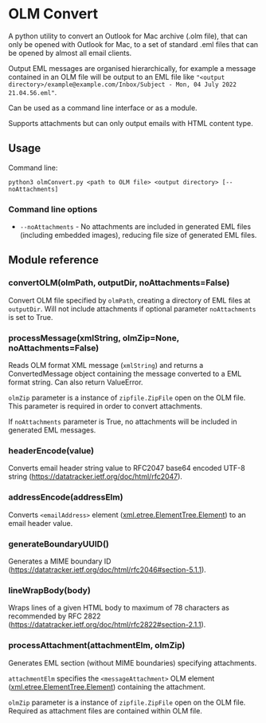 # OLM Convert

A python utility to convert an Outlook for Mac archive (.olm file), that can only be opened with Outlook for Mac, to a set of standard .eml files that can be opened by almost all email clients.

Output EML messages are organised hierarchically, for example a message contained in an OLM file will be output to an EML file like `"<output directory>/example@example.com/Inbox/Subject - Mon, 04 July 2022 21.04.56.eml"`.

Can be used as a command line interface or as a module.

Supports attachments but can only output emails with HTML content type.

## Usage

Command line:
```
python3 olmConvert.py <path to OLM file> <output directory> [--noAttachments]
```

### Command line options

* `--noAttachments` - No attachments are included in generated EML files (including embedded images), reducing file size of generated EML files.

## Module reference

### convertOLM(olmPath, outputDir, noAttachments=False)
Convert OLM file specified by `olmPath`, creating a directory of EML files at `outputDir`. Will not include attachments if optional parameter `noAttachments` is set to True.

### processMessage(xmlString, olmZip=None, noAttachments=False)
Reads OLM format XML message (`xmlString`) and returns a ConvertedMessage object containing the message converted to a EML format string. Can also return ValueError.

`olmZip` parameter is a instance of `zipfile.ZipFile` open on the OLM file. This parameter is required in order to convert attachments.

If `noAttachments` parameter is True, no attachments will be included in generated EML messages.

### headerEncode(value)
Converts email header string value to RFC2047 base64 encoded UTF-8 string (<https://datatracker.ietf.org/doc/html/rfc2047>).

### addressEncode(addressElm)
Converts `<emailAddress>` element ([xml.etree.ElementTree.Element](https://docs.python.org/3/library/xml.etree.elementtree.html#xml.etree.ElementTree.Element)) to an email header value.

### generateBoundaryUUID()
Generates a MIME boundary ID (<https://datatracker.ietf.org/doc/html/rfc2046#section-5.1.1>).

### lineWrapBody(body)
Wraps lines of a given HTML body to maximum of 78 characters as recommended by RFC 2822 (https://datatracker.ietf.org/doc/html/rfc2822#section-2.1.1).

### processAttachment(attachmentElm, olmZip)
Generates EML section (without MIME boundaries) specifying attachments.

`attachmentElm` specifies the `<messageAttachment>` OLM element ([xml.etree.ElementTree.Element](https://docs.python.org/3/library/xml.etree.elementtree.html#xml.etree.ElementTree.Element)) containing the attachment.

`olmZip` parameter is a instance of `zipfile.ZipFile` open on the OLM file. Required as attachment files are contained within OLM file.